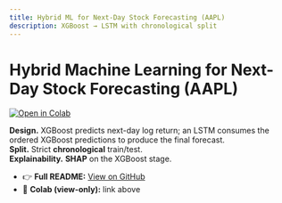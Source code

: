 ```yaml
---
title: Hybrid ML for Next-Day Stock Forecasting (AAPL)
description: XGBoost → LSTM with chronological split
---
```


# Hybrid Machine Learning for Next-Day Stock Forecasting (AAPL)

[![Open in Colab](https://colab.research.google.com/assets/colab-badge.svg)](
https://colab.research.google.com/drive/1XT7KS9PuJnqa8g7dV8AorjTCziD_3icp?usp=sharing)

**Design.** XGBoost predicts next-day log return; an LSTM consumes the ordered XGBoost predictions to produce the final forecast.  
**Split.** Strict **chronological** train/test.  
**Explainability.** **SHAP** on the XGBoost stage.

- 👉 **Full README:** [View on GitHub](https://github.com/dp600/Hybrid-Machine-learning-for-forecasting-Stock-data#readme)
- 📓 **Colab (view-only):** link above
